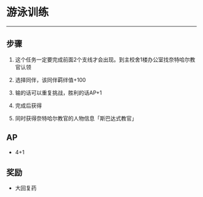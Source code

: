 # 游泳训练

---

## 步骤

1. 这个任务一定要完成前面2个支线才会出现。到主校舍1楼办公室找奈特哈尔教官认领

2. 选择同伴，该同伴羁绊值+100

3. 输的话可以重复挑战，胜利的话AP+1

4. 完成后获得

5. 同时获得奈特哈尔教官的人物信息「斯巴达式教官」

## AP

- 4+1

## 奖励

- 大回复药